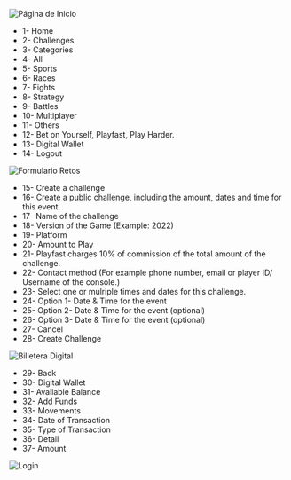 ![Página de Inicio](https://i.ibb.co/hVT7gvB/PF.jpg)
- 1- Home
- 2- Challenges
- 3- Categories
- 4- All
- 5- Sports
- 6- Races
- 7- Fights
- 8- Strategy
- 9- Battles
- 10- Multiplayer
- 11- Others
- 12- Bet on Yourself, Playfast, Play Harder.
- 13- Digital Wallet
- 14- Logout

![Formulario Retos](https://i.ibb.co/gSbpGsN/PF2.jpg)
- 15- Create a challenge
- 16- Create a public challenge, including the amount, dates and time for this event.
- 17- Name of the challenge
- 18- Version of the Game (Example: 2022)
- 19- Platform
- 20- Amount to Play
- 21- Playfast charges 10% of commission of the total amount of the challenge.
- 22- Contact method (For example phone number, email or player ID/ Username of the console.)
- 23- Select one or mulriple times and dates for this challenge.
- 24- Option 1- Date & Time for the event
- 25- Option 2- Date & Time for the event (optional)
- 26- Option 3- Date & Time for the event (optional)
- 27- Cancel 
- 28- Create Challenge

![Billetera Digital](https://i.ibb.co/pxLf7Dw/PF3.jpg)
- 29- Back
- 30- Digital Wallet
- 31- Available Balance
- 32- Add Funds
- 33- Movements
- 34- Date of Transaction
- 35- Type of Transaction
- 36- Detail
- 37- Amount 

![Login](https://i.ibb.co/9YBtwHJ/traducc.jpg)
